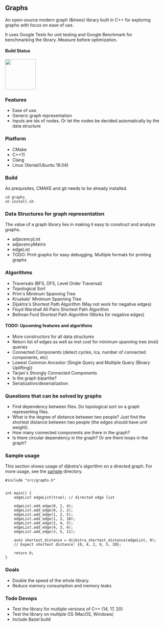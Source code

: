 ## Graphs
An open-source modern graph (&trees) library built in C++ for exploring graphs with focus on ease of use.

It uses Google Tests for unit testing and Google Benchmark for benchmarking the library. Measure before optimization.

#### Build Status
<img src="https://travis-ci.com/wasimusu/graphs.svg?branch=master" width="100">

### Features
* Ease of use.
* Generic graph representation
* Inputs are ids of nodes. Or let the nodes be decided automatically by the data structure

### Platform
* CMake
* C++11
* Clang
* Linux (Xenial/Ubuntu 18.04)

### Build
As prequisites, CMAKE and git needs to be already installed.
```
cd graphs
sh install.sh
```

### Data Structures for graph representation
The value of a graph library lies in making it easy to construct and analyze graphs. 
* adjacencyList
* adjacencyMatrix
* edgeList
* TODO: Print graphs for easy debugging. Multiple formats for printing graphs

### Algorithms
* Traversals (BFS, DFS, Level Order Traversal)
* Topological Sort
* Prim's Minimum Spanning Tree
* Kruskals' Minimum Spanning Tree
* Dijsktra's Shortest Path Algorithm (May not work for negative edges)
* Floyd Warshall All Pairs Shortest Path Algorithm
* Bellman Ford Shortest Path Algorithm (Works for negative edges)

#### TODO: Upcoming features and algorithms
* More constructors for all data structures
* Return list of edges as well as mst cost for minimum spanning tree (mst) queries 
* Connected Components (detect cycles, lca, number of connected components, etc)
* Lowest Common Ancestor (Single Query and Multiple Query (Binary Uplifting))
* Tarjan's Strongly Connected Components
* Is the graph bipartite?
* Serialization/deserialization

### Questions that can be solved by graphs
* Find dependency between files. Do topological sort on a graph representing files.
* What is the degree of distance between two people? 
Just find the shortest distance between two people (the edges should have unit weight).
* How many connected components are there in the graph?
* Is there circular dependency in the graph? Or are there loops in the graph?

### Sample usage
This section shows usage of dijkstra's algorithm on a directed graph. For more usage, see the [sample](sample) directory.

```
#include "src/graphs.h"


int main() {
    edgeList edgeList(true); // directed edge list

    edgeList.add_edge(0, 1, 4);
    edgeList.add_edge(0, 2, 2);
    edgeList.add_edge(1, 2, 5);
    edgeList.add_edge(1, 3, 10);
    edgeList.add_edge(2, 4, 3);
    edgeList.add_edge(4, 3, 4);
    edgeList.add_edge(3, 5, 11);

    auto shortest_distance = dijkstra_shortest_distance(edgeList, 0);
    // Expect shortest distance: {0, 4, 2, 9, 5, 20};

    return 0;
}
```

### Goals
* Double the speed of the whole library.
* Reduce memory consumption and memory leaks

### Todo Devops
* Test the library for multiple versions of C++ (14, 17, 20)
* Test the library on multiple OS (MacOS, Windows)
* Include Bazel build
